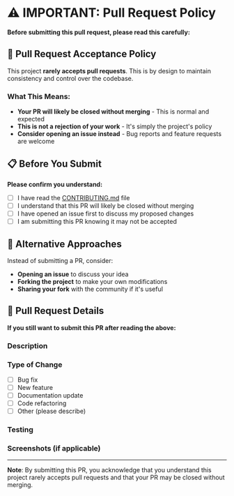 # ⚠️ IMPORTANT: Pull Request Policy

**Before submitting this pull request, please read this carefully:**

## 🚫 Pull Request Acceptance Policy

This project **rarely accepts pull requests**. This is by design to maintain
consistency and control over the codebase.

### What This Means:

- **Your PR will likely be closed without merging** - This is normal and
  expected
- **This is not a rejection of your work** - It's simply the project's policy
- **Consider opening an issue instead** - Bug reports and feature requests are
  welcome

## 📋 Before You Submit

**Please confirm you understand:**

- [ ] I have read the [CONTRIBUTING.md](../CONTRIBUTING.md) file
- [ ] I understand that this PR will likely be closed without merging
- [ ] I have opened an issue first to discuss my proposed changes
- [ ] I am submitting this PR knowing it may not be accepted

## 🔄 Alternative Approaches

Instead of submitting a PR, consider:

- **Opening an issue** to discuss your idea
- **Forking the project** to make your own modifications
- **Sharing your fork** with the community if it's useful

## 📝 Pull Request Details

**If you still want to submit this PR after reading the above:**

### Description

<!-- Describe your changes here -->

### Type of Change

- [ ] Bug fix
- [ ] New feature
- [ ] Documentation update
- [ ] Code refactoring
- [ ] Other (please describe)

### Testing

<!-- Describe how you tested your changes -->

### Screenshots (if applicable)

<!-- Add screenshots to help explain your changes -->

---

**Note**: By submitting this PR, you acknowledge that you understand this
project rarely accepts pull requests and that your PR may be closed without
merging.
